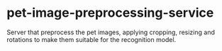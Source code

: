 # pet-image-preprocessing-service
Server that preprocess the pet images, applying cropping, resizing and rotations to make them suitable for the recognition model.
